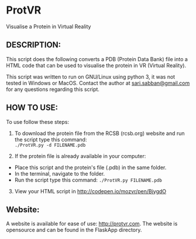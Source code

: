 # ProtVR
Visualise a Protein in Virtual Reality



## DESCRIPTION:
This script does the following converts a PDB (Protein Data Bank) file into a HTML code that can be used to visualise the protein in VR (Virtual Reality).

This script was written to run on GNU/Linux using python 3, it was not tested in Windows or MacOS.
Contact the author at sari.sabban@gmail.com for any questions regarding this script.



## HOW TO USE:
To use follow these steps:

1. To download the protein file from the RCSB (rcsb.org) website and run the script type this command:<br>
`./ProtVR.py -d FILENAME.pdb `

2. If the protein file is already available in your computer:
  * Place this script and the protein's file (.pdb) in the same folder.
  * In the terminal, navigate to the folder.
  * Run the script type this command: `./ProtVR.py FILENAME.pdb `

3. View your HTML script in http://codepen.io/mozvr/pen/BjygdO


## Website:
A website is available for ease of use: http://protvr.com. The website is opensource and can be found in the FlaskApp directory.
